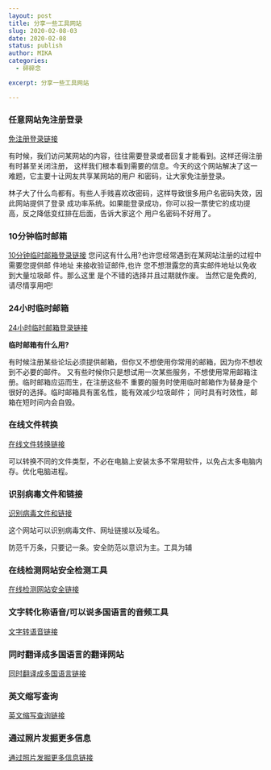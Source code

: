 ```yaml
---
layout: post
title: 分享一些工具网站
slug: 2020-02-08-03
date: 2020-02-08
status: publish
author: MIKA
categories: 
  - 碎碎念

excerpt: 分享一些工具网站

---
```


### 任意网站免注册登录

[免注册登录链接](http://www.bugmenot.com)

有时候，我们访问某网站的内容，往往需要登录或者回复才能看到。这样还得注册有时甚至关闭注册，
这样我们根本看到需要的信息。今天的这个网站解决了这一难题，它主要十让网友共享某网站的用户
和密码，让大家免注册登录。

林子大了什么鸟都有。有些人手贱喜欢改密码，这样导致很多用户名密码失效，因此网站提供了登录
成功率系统。如果能登录成功，你可以投一票使它的成功提高，反之降低变红排在后面，告诉大家这个
用户名密码不好用了。

### 10分钟临时邮箱

[10分钟临时邮箱登录链接](https://10minutemail.com/)
您问这有什么用?也许您经常遇到在某网站注册的过程中需要您提供邮 件地址 来接收验证邮件,也许
您不想泄露您的真实邮件地址以免收到大量垃圾邮 件。那么这里 是个不错的选择并且过期就作废。
当然它是免费的,请尽情享用吧!

### 24小时临时邮箱

[24小时临时邮箱登录链接](https://24hour.email/)

**临时邮箱有什么用?**

有时候注册某些论坛必须提供邮箱，但你又不想使用你常用的邮箱，因为你不想收到不必要的邮件。
又有些时候你只是想试用一次某些服务，不想使用常用邮箱注册。临时邮箱应运而生，在注册这些不
重要的服务时使用临时邮箱作为替身是个很好的选择。临时邮箱具有匿名性，能有效减少垃圾邮件；
同时具有时效性，邮箱在短时间内会自毁。

### 在线文件转换

[在线文件转换链接](https://convertio.co/zh/)

可以转换不同的文件类型，不必在电脑上安装太多不常用软件，以免占太多电脑内存。优化电脑进程。

### 识别病毒文件和链接

[识别病毒文件和链接](https://www.virustotal.com/)

这个网站可以识别病毒文件、网址链接以及域名。

防范千万条，只要记一条。安全防范以意识为主。工具为辅

### 在线检测网站安全检测工具

[在线检测网站安全链接](https://www.urlvoid.com/)


### 文字转化称语音/可以说多国语言的音频工具

[文字转语音链接](http://text-to-speech.imtranslator.net/)

### 同时翻译成多国语言的翻译网站

[同时翻译成多国语言链接](https://nicetranslator.com/)

### 英文缩写查询

[英文缩写查询链接](https://www.acronymfinder.com/)

### 通过照片发掘更多信息

[通过照片发掘更多信息链接](https://www.camerasummary.com/)
